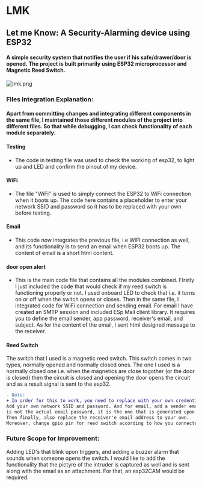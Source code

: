 
 # LMK 
 ## Let me Know: A Security-Alarming device using ESP32
#### A simple security system that notifies the user if his safe/drawer/door is opened. The project is built primarily using ESP32 microprocessor and Magnetic Reed Switch. 
![lmk.png](https://github.com/mashal02/tutorial/blob/main/lmk.png)
### Files integration Explanation:

#### Apart from committing changes and integrating different components in the same file, I maintained those different modules of the project into different files. So that while debugging, I can check functionality of each module separately.
#### Testing
+ The code in testing file was used to check the working of esp32, to light up and LED and confirm the pinout of my device.

#### WiFi
+ The file "WiFi" is used to simply connect the ESP32 to WiFi connection when it boots up. The code here contains a placeholder to enter your network SSID and password so it has to be replaced with your own before testing.

#### Email
+ This code now integrates the previous file, i.e WiFI connection as well, and its functionality is to send an email when ESP32 boots up. The content of email is a short html content.

####  door open alert
+ This is the main code file that contains all the modules combined. FIrstly I just included the code that would check if my reed switch is functioning properly or not. I used onboard LED to check that i.e. it turns on or off when the switch opens or closes.
Then in the same file, I integrated code for WiFi connection and sending email.  For email I have created an SMTP session and included ESp Mail client library. It requires you to define the email sender, app password, receiver's email, and subject. As for the content of the email, I sent html designed message to the receiver.

#### Reed Switch
The switch that I used is a magnetic reed switch. This switch comes in two types, normally opened and normally closed ones. The one I used is a normally closed one i.e. when the magnetics are close togother (or the door is closed) then the circuit is closed and opening the door opens the circuit and as a result signal is sent to the esp32.

```diff
- Note:
+ In order for this to work, you need to replace with your own credentials.
Add your own network SSID and password. And for email, add a sender email and the password
is not the actual email password, it is the one that is generated upon 2-step verification.
Then finally, also replace the receiver'e email address to your own.
Moreover, change gpio pin for reed switch according to how you connected the switch.
```
### Future Scope for Improvement:
Adding LED's that blink upon triggers, and adding a buzzer alarm that sounds when someone opens the switch.
I would like to add the functionality that the pictyre of the intruder is captured as well and is sent along with the email as an attachment. For that, an esp32CAM would be required.
